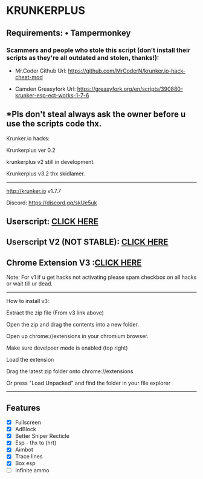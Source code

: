 # KRUNKERPLUS 
<b>Requirements:</b> • Tampermonkey</br>
----------------------
### Scammers and people who stole this script (don't install their scripts as they're all outdated and stolen, thanks!):

- Mr.Coder Github Url: https://github.com/MrCoderN/krunker.io-hack-cheat-mod

- Camden Greasyfork Url: https://greasyfork.org/en/scripts/390880-krunker-esp-ect-works-1-7-6

*Pls don't steal always ask the owner before u use the scripts code thx.
---------------------

Krunker.io hacks: 

Krunkerplus ver 0.2

krunkerplus v2 still in development.

Krunkerplus v3.2 thx skidlamer.

---------------------
http://krunker.io v1.7.7

Discord: https://discord.gg/skUe5uk

<h2>Userscript: <a href="https://github.com/THEGUY3ds/KRUNKERPLUS/raw/master/krunkerplus.user.js" target="_blank">CLICK HERE</a></h2>
<h2>Userscript V2 (NOT STABLE): <a href="https://github.com/THEGUY3ds/KRUNKERPLUS/raw/master/krunkerplusv2.user.js" target="_blank">CLICK
HERE</a></h2>
<h2>Chrome Extension V3 :<a href="https://github.com/THEGUY3ds/KRUNKERPLUS/raw/master/KRUNKERPLUS%20v3.zip" target="_blank">CLICK HERE</a></h2>

Note: For v1 if u get hacks not activating please spam checkbox on all hacks or wait till ur dead.   

-------------------------------------------------------------------------------------------------

How to install v3:

Extract the zip file (From v3 link above)

Open the zip and drag the contents into a new folder.

Open up chrome://extensions in your chromium browser.

Make sure develpoer mode is enabled (top right)

Load the extension

Drag the latest zip folder onto chrome://extensions

Or press "Load Unpacked" and find the folder in your file explorer

-------------------------------------------------------------------------------------------------
## Features
- [x] Fullscreen
- [x] AdBlock
- [x] Better Sniper Recticle
- [x] Esp - thx to (hrt)
- [x] Aimbot
- [x] Trace lines
- [x] Box esp
- [ ] Infinite ammo
